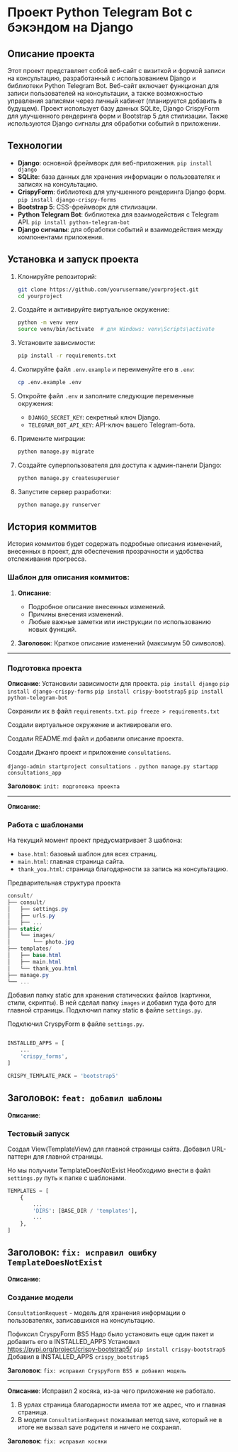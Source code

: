 # Проект Python Telegram Bot с бэкэндом на Django

## Описание проекта

Этот проект представляет собой веб-сайт с визиткой и формой записи на консультацию, разработанный с использованием Django и библиотеки Python Telegram Bot. Веб-сайт включает функционал для записи пользователей на консультации, а также возможностью управления записями через личный кабинет (планируется добавить в будущем). Проект использует базу данных SQLite, Django CrispyForm для улучшенного рендеринга форм и Bootstrap 5 для стилизации. Также используются Django сигналы для обработки событий в приложении.

## Технологии

- **Django**: основной фреймворк для веб-приложения. `pip install django`
- **SQLite**: база данных для хранения информации о пользователях и записях на консультацию. 
- **CrispyForm**: библиотека для улучшенного рендеринга Django форм. `pip install django-crispy-forms`
- **Bootstrap 5**: CSS-фреймворк для стилизации. 
- **Python Telegram Bot**: библиотека для взаимодействия с Telegram API. `pip install python-telegram-bot`
- **Django сигналы**: для обработки событий и взаимодействия между компонентами приложения.

## Установка и запуск проекта

1. Клонируйте репозиторий:
    ```bash
    git clone https://github.com/yourusername/yourproject.git
    cd yourproject
    ```

2. Создайте и активируйте виртуальное окружение:
    ```bash
    python -m venv venv
    source venv/bin/activate  # для Windows: venv\Scripts\activate
    ```

3. Установите зависимости:
    ```bash
    pip install -r requirements.txt
    ```

4. Скопируйте файл `.env.example` и переименуйте его в `.env`:
    ```bash
    cp .env.example .env
    ```

5. Откройте файл `.env` и заполните следующие переменные окружения:
    - `DJANGO_SECRET_KEY`: секретный ключ Django.
    - `TELEGRAM_BOT_API_KEY`: API-ключ вашего Telegram-бота.

6. Примените миграции:
    ```bash
    python manage.py migrate
    ```

7. Создайте суперпользователя для доступа к админ-панели Django:
    ```bash
    python manage.py createsuperuser
    ```

8. Запустите сервер разработки:
    ```bash
    python manage.py runserver
    ```

## История коммитов

История коммитов будет содержать подробные описания изменений, внесенных в проект, для обеспечения прозрачности и удобства отслеживания прогресса.

### Шаблон для описания коммитов:

1. **Описание**:
    - Подробное описание внесенных изменений.
    - Причины внесения изменений.
    - Любые важные заметки или инструкции по использованию новых функций.

2. **Заголовок**: Краткое описание изменений (максимум 50 символов).


---

### Подготовка проекта

**Описание**:
Установили зависимости для проекта.
`pip install django`
`pip install django-crispy-forms`
`pip install crispy-bootstrap5`
`pip install python-telegram-bot`

Сохранили их в файл `requirements.txt`.
`pip freeze > requirements.txt`

Создали виртуальное окружение и активировали его.

Создали README.md файл и добавили описание проекта.

Создали Джанго проект и приложение `consultations`.

`django-admin startproject consultations .`
`python manage.py startapp consultations_app`

**Заголовок**: `init: подготовка проекта`

---
**Описание**:
### Работа с шаблонами

На текущий момент проект предусматривает 3 шаблона:

- `base.html`: базовый шаблон для всех страниц.
- `main.html`: главная страница сайта.
- `thank_you.html`: страница благодарности за запись на консультацию.

Предварительная структура проекта

```csharp
consult/
├── consult/
│   ├── settings.py
│   ├── urls.py
│   ├── ...
├── static/
│   └── images/
│       └── photo.jpg
├── templates/
│   ├── base.html
│   ├── main.html
│   └── thank_you.html
├── manage.py
└── ...
```

Добавил папку static для хранения статических файлов (картинки, стили, скрипты).
В ней сделал папку `images` и добавил туда фото для главной страницы.
Подключил папку static в файле `settings.py`.

Подключил CryspyForm в файле `settings.py`.
```python

INSTALLED_APPS = [
    ...
    'crispy_forms',
]

CRISPY_TEMPLATE_PACK = 'bootstrap5'
```
**Заголовок**: `feat: добавил шаблоны`
---

**Описание**:
### Тестовый запуск

Создал View(TemplateView) для главной страницы сайта.
Добавил URL-паттерн для главной страницы.

Но мы получили TemplateDoesNotExist
Необходимо внести в файл `settings.py` путь к папке с шаблонами.

```python
TEMPLATES = [
    {
        ...
        'DIRS': [BASE_DIR / 'templates'],
        ...
    },
]
```

**Заголовок**: `fix: исправил ошибку TemplateDoesNotExist`
---

**Описание**:
### Создание модели

`ConsultationRequest` - модель для хранения информации о пользователях, записавшихся на консультацию.


Пофиксил CryspyForm BS5
Надо было установить еще один пакет и добавить его в INSTALLED_APPS
Установил https://pypi.org/project/crispy-bootstrap5/
`pip install crispy-bootstrap5`
Добавил в INSTALLED_APPS `crispy_bootstrap5`

**Заголовок**: `fix: исправил CryspyForm BS5 и добавил модель`

---

**Описание**:
Исправил 2 косяка, из-за чего приложение не работало.
1. В урлах страница благодарности имела тот же адрес, что и главная страница.
2. В модели `ConsultationRequest` показывал метод save, который не в итоге не вызвал save родителя и ничего не сохранял.

**Заголовок**: `fix: исправил косяки`